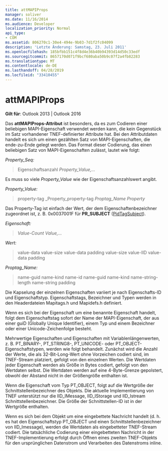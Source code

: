 ```yaml
---
title: attMAPIProps
manager: soliver
ms.date: 11/16/2014
ms.audience: Developer
localization_priority: Normal
api_type:
- COM
ms.assetid: 806270c1-30e4-494e-9b03-7d1f2fc04099
description: 'Letzte Änderung: Samstag, 23. Juli 2011'
ms.openlocfilehash: 185bfbb151c4f8d4e36b40b94393d14d50c33edf
ms.sourcegitcommit: 8657170d071f9bcf680aba50b9c07f2a4fb82283
ms.translationtype: MT
ms.contentlocale: de-DE
ms.lasthandoff: 04/28/2019
ms.locfileid: "33410455"
---
```

# <a name="attmapiprops"></a>attMAPIProps

  
  
**Gilt für**: Outlook 2013 | Outlook 2016 
  
Das **attMAPIProps-Attribut** ist besonders, da es zum Codieren einer beliebigen MAPI-Eigenschaft verwendet werden kann, die kein Gegenstück im Satz vorhandener TNEF-definierter Attribute hat. Bei den Attributdaten handelt es sich um einen gezählten Satz von MAPI-Eigenschaften, die ende-zu-Ende gelegt werden. Das Format dieser Codierung, das einen beliebigen Satz von MAPI-Eigenschaften zulässt, lautet wie folgt:  
  
 _Property_Seq:_
  
> Eigenschaftsanzahl  _Property_Value,..._
    
Es muss so viele  _Property_Value_ wie der Eigenschaftsanzahlswert angibt. 
  
 _Property_Value:_
  
> property-tag _Property_property-tag  _Proptag_Name Property_
    
Das Property-Tag ist einfach der Wert, der dem Eigenschaftenbezeichner zugeordnet ist, z. B. 0x0037001F für **PR_SUBJECT** ([PidTagSubject](pidtagsubject-canonical-property.md)).
  
 _Eigenschaft:_
  
>  _Value-Count_  _Value,..._
    
 _Wert:_
  
> value-data value-size value-data padding value-size value-IID value-data padding
    
 _Proptag_Name:_
  
> name-guid name-kind name-id name-guid name-kind name-string-length name-string padding
    
Die Kapselung der einzelnen Eigenschaften variiert je nach Eigenschafts-ID und Eigenschaftstyp. Eigenschaftstags, Bezeichner und Typen werden in den Headerdateien Mapitags.h und Mapidefs.h definiert.
  
Wenn es sich bei der Eigenschaft um eine benannte Eigenschaft handelt, folgt dem Eigenschaftstag sofort der Name der MAPI-Eigenschaft, der aus einer guiD (Globally Unique Identifier), einem Typ und einem Bezeichner oder einer Unicode-Zeichenfolge besteht.
  
Mehrwertige Eigenschaften und Eigenschaften mit Variablenlängenwerten, z. B. PT_BINARY-, PT_STRING8-, PT_UNICODE- oder PT_OBJECT-Eigenschaftstypen, werden wie folgt behandelt. Zunächst wird die Anzahl der Werte, die als 32-Bit-Long-Wert ohne Vorzeichen codiert sind, im TNEF-Stream platziert, gefolgt von den einzelnen Werten. Die Wertdaten jeder Eigenschaft werden als Größe in Bytes codiert, gefolgt von den Wertdaten selbst. Die Wertdaten werden auf eine 4-Byte-Grenze gepolstert, obwohl der Abstand nicht in der Größengröße enthalten ist.
  
Wenn die Eigenschaft vom Typ PT_OBJECT, folgt auf die Wertgröße der Schnittstellenbezeichner des Objekts. Die aktuelle Implementierung von TNEF unterstützt nur die IID_IMessage, IID_IStorage und IID_Istream Schnittstellenbezeichner. Die Größe der Schnittstellen-ID ist in der Wertgröße enthalten.
  
Wenn es sich bei dem Objekt um eine eingebettete Nachricht handelt (d. h. es hat den Eigenschaftstyp PT_OBJECT und einen Schnittstellenbezeichner von IID_Imessage), werden die Wertdaten als eingebetteter TNEF-Stream codiert. Die tatsächliche Codierung einer eingebetteten Nachricht in der TNEF-Implementierung erfolgt durch Öffnen eines zweiten TNEF-Objekts für den ursprünglichen Datenstrom und Verarbeiten des Datenstroms inline.
  

